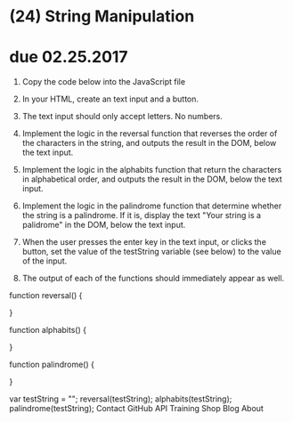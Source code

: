 # (24) String Manipulation
# due 02.25.2017

1. Copy the code below into the JavaScript file

2. In your HTML, create an text input and a button.

3. The text input should only accept letters. No numbers.

4. Implement the logic in the reversal function that reverses the order of the characters in the string, and outputs the result in the DOM, below the text input.

5. Implement the logic in the alphabits function that return the characters in alphabetical order, and outputs the result in the DOM, below the text input.

6. Implement the logic in the palindrome function that determine whether the string is a palindrome. If it is, display the text "Your string is a palidrome" in the DOM, below the text input.

7. When the user presses the enter key in the text input, or clicks the button, set the value of the testString variable (see below) to the value of the input.

8. The output of each of the functions should immediately appear as well.

function reversal() {

}

function alphabits() {

}

function palindrome() {

}

var testString = "";
reversal(testString);
alphabits(testString);
palindrome(testString);
Contact GitHub API Training Shop Blog About
